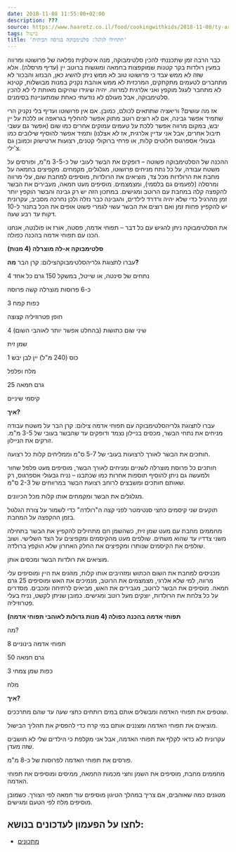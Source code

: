 ```yaml
---
date: 2018-11-08 11:55:00+02:00
description: ???
source: https://www.haaretz.co.il/food/cookingwithkids/2018-11-08/ty-article/0000017f-f8bc-d044-adff-fbfd24ac0000
tags: בישול
title: 'תתחילו לגלגל: סלטימבוקה בגרסה הביתית'
---
```


כבר הרבה זמן שתכננתי להכין סלטימבוקה, מנה איטלקית נפלאה של פרושוטו ומרווה במעין רולדות בקר קטנות שמוקפצות בחמאה ומוגשות ברוטב יין (עדיף מרסלה). אלא שזה לא ממש עבד כי פרושוטו טוב לא ממש ניתן להשיג כאן, הבנזוג והבכור לא מתחברים לטעמים מתקתקים, המרכזית לא ממש אוהבת נקניק במנות מבושלות, קטינא לא מתחבר לעגל מוקפץ ואני אלרגית למרווה. יהיה שיגידו שהיקום מאותת לי לא להכין סלטימבוקה, אבל מעולם לא נודעתי כאחת שמתעניינת בסימנים.

אז מה עושים? וריאציה שתתאים לכולם, כמובן. אם אין פרושוטו ועדיף בלי נקניק הרי שתמיד אפשר גבינה, אם לא רוצים רוטב מתוק אפשר להחליף בגראפה או ללכת על יין יבש, במקום מרווה אפשר ללכת על טעמים עמוקים אחרים כמו שום (אפשר גם עשבי תיבול אחרים, אבל אני עדיין אלרגית, אז לא אצלנו) ותמיד אפשר להוסיף שילובים כמו גבעולי אספרגוס חלוטים קלות, או פרחי ברוקולי קטנים, רצועות ארטישוק וכמובן גם צ'ילי.

ההכנה של הסלטימבוקה פשוטה – דופקים את הבשר לעובי של כ-3-5 מ"מ, ופורסים על משטח עבודה, על כל נתח מניחים פרושוטו, מגלגלים, מקמחים. מקפיצים בחמאה על מחבת את הרולדות מכל צד, מוציאים את הרולדות, מוסיפים למחבת שום, עלי מרווה ומרסלה (לפעמים גם בלסמי), ומצמצמים. מוסיפים מעט חמאה, מעבירים את הבשר להקפצה קלה במחבת עם הרוטב ומגישים. במתכון הזה יש רק גבינה והבשר הוקפץ יותר זמן מהרגיל כדי שלא יהיה ורדרד לילדים, והגבינה כבר נזלה ולכן נחרכה מסביב, עקרונית יש להקפיץ פחות זמן ואם רוצים את הבשר עשוי לגמרי פשוט אופים את הכל בתנור ל-10 דקות עד רבע שעה.

את הסלטימבוקה ניתן להגיש עם כל דבר – תפוחי אדמה, פסטה, אורז או פולנטה, אנחנו הכנו עם תפוחי אדמה בהכנה כפולה.

**סלטימבוקה א-לה מוצרלה (4 מנות)**

 עברו לתצוגת גלריהסלטימבוקהצילום: קרן הבר **מה?**

4 נתחים של סינטה, או שייטל, במשקל 150 גרם כל אחד

כ-6 פרוסות מוצרלה קשה פרוסה

3 כפות קמח

חופן פטרוזיליה קצוצה

4 שיני שום כתושות (בהחלט אפשר יותר לאוהבי השום)

שמן זית

1 כוס (240 מ"ל) יין לבן יבש

מלח ופלפל

25 גרם חמאה

קיסמי שיניים

**איך?**

 עברו לתצוגת גלריהסלטימבוקה עם תפוחי אדמה צילום: קרן הבר על משטח עבודה מניחים את נתחי הבשר, מכסים בניילון נצמד ודופקים עד שהבשר בעובי של 3-5 מ"מ. זורקים את הניילון.

חותכים את הבשר לאורך לרצועות בעובי של 5-7 ס"מ וממליחים קלות כל רצועה.

חותכים כל פרוסת מוצרלה לשניים ומניחים לאורך הבשר, מוסיפים מעט פלפל שחור ולמעשה גם ניתן להוסיף תוספות אחרות כמו שכתבנו – נניח גבעולי אספרגוס, רק שאותם חותכים ומשבצים לרוחב רצועת הבשר במרווחים של 2-3 ס"מ.

מגלגלים את הבשר ומקמחים אותו קלות מכל הכיוונים.

תוקעים שני קיסמים כחצי סנטימטר לפני קצה ה"רולדה" כדי לשמור על צורת הגלגול בזמן ההקפצה על המחבת.

מחממים מחבת עם מעט שמן זית, כשהשמן חם מתחילים להקפיץ את הבשר בתחילה משני צדדיו עד שהוא משחים. שולפים מעט מהקיסמים ומקפיצים על הצד השלישי. ושוב שולפים את הקיסמים שנותרו ומקפיצים את החלק האחרון שלא הוקפץ ברולדה.

מוציאים את רולדות הבשר ומכסים אותן.

מכניסים למחבת את השום הכתוש ומזהיבים אותו קלות, מוזגים את היין ומוסיפים עלי מרווה, למי שלא אלרגי, מצמצמים את הרוטב, מנמיכים את האש ומוסיפים 25 גרם חמאה. מוסיפים את הבשר לרוטב, מגבירים את האש, מביאים לרתיחה ומכבים. מסדרים על כל צלחת את הרולדות, יוצקים מעל רוטב ומגישים. כמובן שניתן לקשט, נניח בעלי פטרוזיליה.

**תפוחי אדמה בהכנה כפולה (4 מנות גדולות לאוהבי תפוחי אדמה)**

מה?

8 תפוחי אדמה בינוניים

50 גרם חמאה

3 כפות שמן צמחי

מלח

**איך?**

שוטפים את תפוחי האדמה ומבשלים אותם במים רותחים כחצי שעה עד שהם מתרככים.

מוציאים את תפוחי האדמה ומצננים אותם במי קרח כדי להפסיק את תהליך הבישול.

עקרונית לא כדאי לקלף את תפוחי האדמה, אבל אני מקלפת כי הילדים שלי לא חושבים שזה מעדן.

פורסים את תפוחי האדמה לפרוסות של כ-8 מ"מ.

מחממים מחבת, מוסיפים את השמן וחצי מכמות החמאה, ממיסים ומוסיפים את תפוחי האדמה.

מטגנים כמה שאוהבים, אם צריך במהלך הטיגון מוסיפים עוד חמאה לפי הצורך. כשמובן מוסיפים מלח לפי הטעם ומגישים.

לחצו על הפעמון לעדכונים בנושא:
------------------------------

* [מתכונים](/ty-tag/recipes-0000017f-da28-dea8-a77f-de6a4ba50000)
